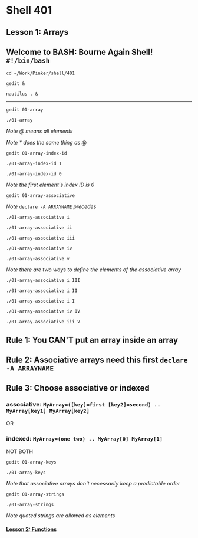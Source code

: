 # Shell 401
## Lesson 1: Arrays
## Welcome to BASH: Bourne Again Shell! `#!/bin/bash`

`cd ~/Work/Pinker/shell/401`

`gedit &`

`nautilus . &`
___

`gedit 01-array`

`./01-array`

*Note @ means all elements*

*Note * does the same thing as @*

`gedit 01-array-index-id`

`./01-array-index-id 1`

`./01-array-index-id 0`

*Note the first element's index ID is 0*

`gedit 01-array-associative`

*Note* `declare -A ARRAYNAME` *precedes*

`./01-array-associative i`

`./01-array-associative ii`

`./01-array-associative iii`

`./01-array-associative iv`

`./01-array-associative v`

*Note there are two ways to define the elements of the associative array*

`./01-array-associative i III`

`./01-array-associative i II`

`./01-array-associative i I`

`./01-array-associative iv IV`

`./01-array-associative iii V`

## Rule 1: You CAN'T put an array inside an array
## Rule 2: Associative arrays need this first `declare -A ARRAYNAME`
## Rule 3: Choose associative or indexed
### associative: `MyArray=([key]=first [key2]=second) .. MyArray[key1] MyArray[key2]`
OR
### indexed: `MyArray=(one two) .. MyArray[0] MyArray[1]`

NOT BOTH

`gedit 01-array-keys`

`./01-array-keys`

*Note that associative arrays don't necessarily keep a predictable order*

`gedit 01-array-strings`

`./01-array-strings`

*Note quoted strings are allowed as elements*

#### [Lesson 2: Functions](https://github.com/inkVerb/pinker/blob/master/401-shell/Lesson-02.md)
